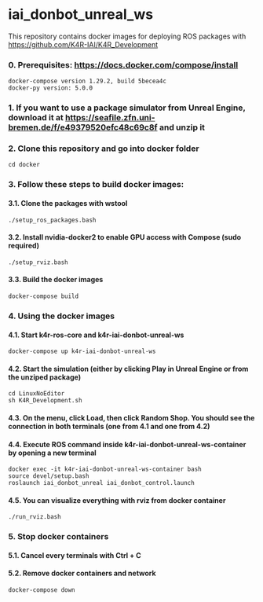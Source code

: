# iai_donbot_unreal_ws

This repository contains docker images for deploying ROS packages with https://github.com/K4R-IAI/K4R_Development
### 0. Prerequisites: https://docs.docker.com/compose/install
```
docker-compose version 1.29.2, build 5becea4c
docker-py version: 5.0.0
```

### 1. If you want to use a package simulator from Unreal Engine, download it at https://seafile.zfn.uni-bremen.de/f/e49379520efc48c69c8f and unzip it
### 2. Clone this repository and go into docker folder
```
cd docker
```
### 3. Follow these steps to build docker images:
#### 3.1. Clone the packages with wstool
```
./setup_ros_packages.bash
```
#### 3.2. Install nvidia-docker2 to enable GPU access with Compose (sudo required)
```
./setup_rviz.bash
```
#### 3.3. Build the docker images
```
docker-compose build
```
### 4. Using the docker images
#### 4.1. Start k4r-ros-core and k4r-iai-donbot-unreal-ws
```
docker-compose up k4r-iai-donbot-unreal-ws
```
#### 4.2. Start the simulation (either by clicking Play in Unreal Engine or from the unziped package)
```
cd LinuxNoEditor
sh K4R_Development.sh
```
#### 4.3. On the menu, click Load, then click Random Shop. You should see the connection in both terminals (one from 4.1 and one from 4.2)
#### 4.4. Execute ROS command inside k4r-iai-donbot-unreal-ws-container by opening a new terminal
```
docker exec -it k4r-iai-donbot-unreal-ws-container bash
source devel/setup.bash
roslaunch iai_donbot_unreal iai_donbot_control.launch
```
#### 4.5. You can visualize everything with rviz from docker container
```
./run_rviz.bash
```
### 5. Stop docker containers 
#### 5.1. Cancel every terminals with Ctrl + C
#### 5.2. Remove docker containers and network
```
docker-compose down
```
